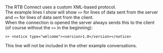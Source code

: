 The RTB Connect uses a custom XML-based protocol.  
The example lines I show will show `>>` for lines of data sent from the server and `<<` for lines of data sent from the client.  
When the connection is opened the server always sends this to the client (of course without the `>>` in the beginning):

    >> <notice type="welcome"><version>1.0</version></notice>

This line will not be included in the other example conversations.
